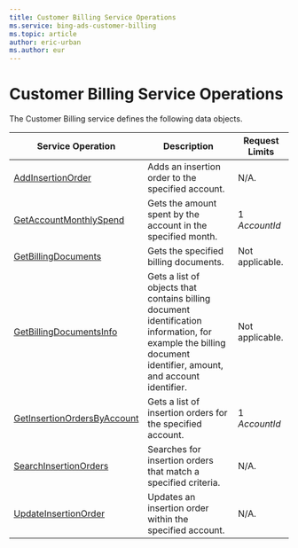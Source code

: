 ```yaml
---
title: Customer Billing Service Operations
ms.service: bing-ads-customer-billing
ms.topic: article
author: eric-urban
ms.author: eur
---
```

# Customer Billing Service Operations
The Customer Billing service defines the following data objects.

|Service Operation|Description|Request Limits|
|---|---|---|
|[AddInsertionOrder](addinsertionorder.md)|Adds an insertion order to the specified account.|N/A.|
|[GetAccountMonthlySpend](getaccountmonthlyspend.md)|Gets the amount spent by the account in the specified month.|1 *AccountId*|
|[GetBillingDocuments](getbillingdocuments.md)|Gets the specified billing documents.|Not applicable.|
|[GetBillingDocumentsInfo](getbillingdocumentsinfo.md)|Gets a list of objects that contains billing document identification information, for example the billing document identifier, amount, and account identifier.|Not applicable.|
|[GetInsertionOrdersByAccount](getinsertionordersbyaccount.md)|Gets a list of insertion orders for the specified account.|1 *AccountId*|
|[SearchInsertionOrders](searchinsertionorders.md)|Searches for insertion orders that match a specified criteria.|N/A.|
|[UpdateInsertionOrder](updateinsertionorder.md)|Updates an insertion order within the specified account.|N/A.|
